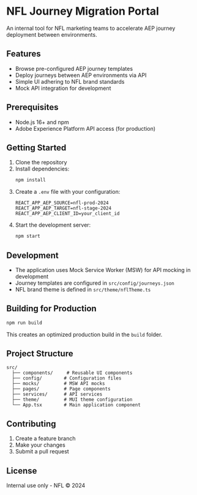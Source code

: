 # NFL Journey Migration Portal

An internal tool for NFL marketing teams to accelerate AEP journey deployment between environments.

## Features

- Browse pre-configured AEP journey templates
- Deploy journeys between AEP environments via API
- Simple UI adhering to NFL brand standards
- Mock API integration for development

## Prerequisites

- Node.js 16+ and npm
- Adobe Experience Platform API access (for production)

## Getting Started

1. Clone the repository
2. Install dependencies:
   ```bash
   npm install
   ```
3. Create a `.env` file with your configuration:
   ```
   REACT_APP_AEP_SOURCE=nfl-prod-2024
   REACT_APP_AEP_TARGET=nfl-stage-2024
   REACT_APP_AEP_CLIENT_ID=your_client_id
   ```
4. Start the development server:
   ```bash
   npm start
   ```

## Development

- The application uses Mock Service Worker (MSW) for API mocking in development
- Journey templates are configured in `src/config/journeys.json`
- NFL brand theme is defined in `src/theme/nflTheme.ts`

## Building for Production

```bash
npm run build
```

This creates an optimized production build in the `build` folder.

## Project Structure

```
src/
  ├── components/     # Reusable UI components
  ├── config/        # Configuration files
  ├── mocks/         # MSW API mocks
  ├── pages/         # Page components
  ├── services/      # API services
  ├── theme/         # MUI theme configuration
  └── App.tsx        # Main application component
```

## Contributing

1. Create a feature branch
2. Make your changes
3. Submit a pull request

## License

Internal use only - NFL © 2024 